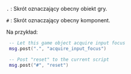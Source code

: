   `.`
  : Skrót oznaczający obecny obiekt gry.

  `#`
  : Skrót oznaczający obecny komponent.

  Na przykład:

  ```lua
   -- Let this game object acquire input focus
   msg.post(".", "acquire_input_focus")
  ```

  ```lua
   -- Post "reset" to the current script
   msg.post("#", "reset")
  ```
